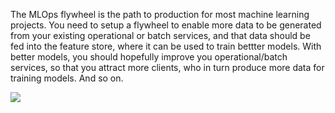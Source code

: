 The MLOps flywheel is the path to production for most machine learning projects.
You need to setup a flywheel to enable more data to be generated from your existing operational or batch services, and that data should be fed into the feature store, where it can be used to train bettter models. With better models, you should hopefully improve you operational/batch services, so that you attract more clients, who in turn produce more data for training models. And so on. 

<img src="../../../assets/images/concepts/mlops/flywheel.svg">

